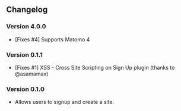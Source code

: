 ## Changelog

### Version 4.0.0

- [Fixes #4] Supports Matomo 4

### Version 0.1.1

- [Fixes #1] XSS - Cross Site Scripting on Sign Up plugin (thanks to @asamamax)

### Version 0.1.0

- Allows users to signup and create a site.
